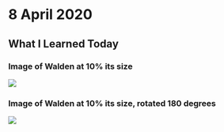 # 8 April 2020

## What I Learned Today

### Image of Walden at 10% its size

<img src="https://cdm16003.contentdm.oclc.org/digital/iiif/p16003coll16/564/full/pct:10/0/default.jpg">

### Image of Walden at 10% its size, rotated 180 degrees

<img src="https://cdm16003.contentdm.oclc.org/digital/iiif/p16003coll16/442/full/pct:10/180/default.jpg">

